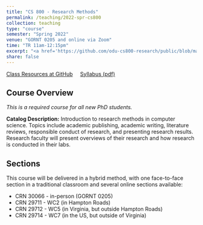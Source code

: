 ```yaml
---
title: "CS 800 - Research Methods"
permalink: /teaching/2022-spr-cs800
collection: teaching
type: "course"
semester: "Spring 2022"
venue: "GORNT 0205 and online via Zoom"
time: "TR 11am-12:15pm"
excerpt: "<a href='https://github.com/odu-cs800-research/public/blob/main/spr22/README.md' target='_blank'><i class='fab fa-fw fa-github' style='color:#171516'></i></a>  <a href='https://raw.githubusercontent.com/odu-cs800-research/public/main/spr22/syllabus.pdf' target='_blank'><i class='fas fa-solid fa-file-pdf' style='color:#f70e0c'></i></a> &nbsp; **Catalog Description:**  Introduction to research methods in computer science. Topics include academic publishing, academic writing, literature reviews, responsible conduct of research, and presenting research results. Research faculty will present overviews of their research and how research is conducted in their labs."
share: false
---
```


<a href="https://github.com/odu-cs800-research/public/blob/main/spr22/README.md" target="_blank" class="btn btn--mcw"><i class="fab fa-fw fa-github"></i><span> Class Resources at GitHub</span></a> &nbsp; &nbsp; <a href="https://raw.githubusercontent.com/odu-cs800-research/public/main/spr22/syllabus.pdf" target="_blank" class="btn btn--mcw"><i class='fas fa-solid fa-file-pdf'></i><span> Syllabus (pdf)</span></a>

## Course Overview

*This is a required course for all new PhD students.*

**Catalog Description:**  Introduction to research methods in computer science. Topics include academic publishing, academic writing, literature reviews, responsible conduct of research, and presenting research results. Research faculty will present overviews of their research and how research is conducted in their labs. 

## Sections

This course will be delivered in a hybrid method, with one face-to-face section in a traditional classroom and several online sections available:

* CRN 30066 - in-person (GORNT 0205)
* CRN 29711 - WC2 (in Hampton Roads)
* CRN 29712 - WC5 (in Virginia, but outside Hampton Roads)
* CRN 29714 - WC7 (in the US, but outside of Virginia)

